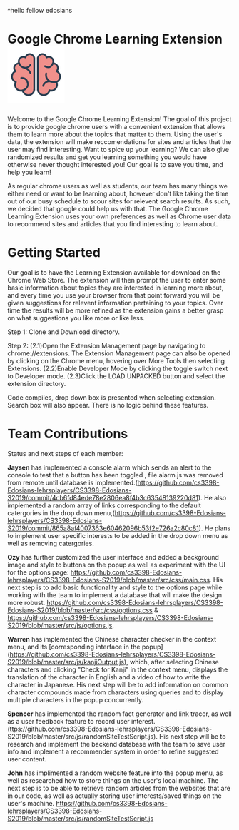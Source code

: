 ^hello fellow edosians
# Google Chrome Learning Extension ![Brain!](src/images/ml_brain128.png)


Welcome to the Google Chrome Learning Extension! The goal of this project is to provide google chrome users with a convenient extension that allows them to learn more about the topics that matter to them. Using the user's data, the extension will make reccomendations for sites and articles that the user may find interesting. Want to spice up your learning? We can also give randomized results and get you learning something you would have otherwise never thought interested you! Our goal is to save you time, and help you learn!

As regular chrome users as well as students, our team has many things we either need or want to be learning about, however don't like taking the time out of our busy schedule to scour sites for relevent search results. As such, we decided that google could help us with that. The Google Chrome Learning Extension uses your own preferences as well as Chrome user data to recommend sites and articles that you find interesting to learn about. 

# Getting Started
Our goal is to have the Learning Extension available for download on the Chrome Web Store. The extension will then prompt the user to enter some basic information about topics they are interested in learning more about, and every time you use your browser from that point forward you will be given suggestions for relevent information pertaining to your topics. Over time the results will be more refined as the extension gains a better grasp on what suggestions you like more or like less.

Step 1: Clone and Download directory.

Step 2: 
(2.1)Open the Extension Management page by navigating to chrome://extensions.
The Extension Management page can also be opened by clicking on the Chrome menu, hovering over More Tools then selecting Extensions.
(2.2)Enable Developer Mode by clicking the toggle switch next to Developer mode.
(2.3)Click the LOAD UNPACKED button and select the extension directory.

Code compiles, drop down box is presented when selecting extension. Search box will also appear. There is no logic behind these features.

# Team Contributions
Status and next steps of each member: 

**Jaysen** has implemented a console alarm which sends an alert to the console to test that a button has been toggled , file alarm.js was removed from remote until database is implemented.(https://github.com/cs3398-Edosians-lehrsplayers/CS3398-Edosians-S2019/commit/4cb6fd84ede78e2806ea8f4b3c63548139220d81).
He also implemented a random array of links corresponding to the default catergories in the drop down menu,(https://github.com/cs3398-Edosians-lehrsplayers/CS3398-Edosians-S2019/commit/865a8af4007363e60462096b53f2e726a2c80c81).
He plans to implement user specific interests to be added in the drop down menu as well as removing catergories.  

**Ozy** has further customized the user interface and added a background image and style to buttons on the popup as well as experiment with the UI for the options page: https://github.com/cs3398-Edosians-lehrsplayers/CS3398-Edosians-S2019/blob/master/src/css/main.css. His next step is to add basic functionality and style to the options page while working with the team to implement a database that will make the design more robust. https://github.com/cs3398-Edosians-lehrsplayers/CS3398-Edosians-S2019/blob/master/src/css/options.css & https://github.com/cs3398-Edosians-lehrsplayers/CS3398-Edosians-S2019/blob/master/src/js/options.js.

**Warren** has implemented the Chinese character checker in the context menu, and its [corresponding interface in the popup] (https://github.com/cs3398-Edosians-lehrsplayers/CS3398-Edosians-S2019/blob/master/src/js/kanjiOutput.js), which, after selecting Chinese characters and clicking "Check for Kanji" in the context menu, displays the translation of the character in English and a video of how to write the character in Japanese. His next step will be to add information on common character compounds made from characters using queries and to display multiple characters in the popup concurrently.

**Spencer** has implemented the random fact generator and link tracer, as well as a user feedback feature to record user interest. (ttps://github.com/cs3398-Edosians-lehrsplayers/CS3398-Edosians-S2019/blob/master/src/js/randomSiteTestScript.js). His next step will be to research and implement the backend database with the team to save user info and implement a recommender system in order to refine suggested user content.

**John** has implimented a random website feature into the popup menu, as well as researched how to store things on the user's local machine. The next step is to be able to retrieve random articles from the websites that are in our code, as well as actually storing user interests/saved things on the user's machine. https://github.com/cs3398-Edosians-lehrsplayers/CS3398-Edosians-S2019/blob/master/src/js/randomSiteTestScript.js

